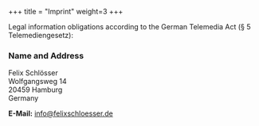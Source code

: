 +++
title = "Imprint"
weight=3
+++

Legal information obligations according to the German Telemedia Act (§ 5 Telemediengesetz):

### Name and Address
Felix Schlösser<br>
Wolfgangsweg 14<br>
20459 Hamburg<br>
Germany

**E-Mail:** [info@felixschloesser.de](mailto:info@felixschloesser.de)





